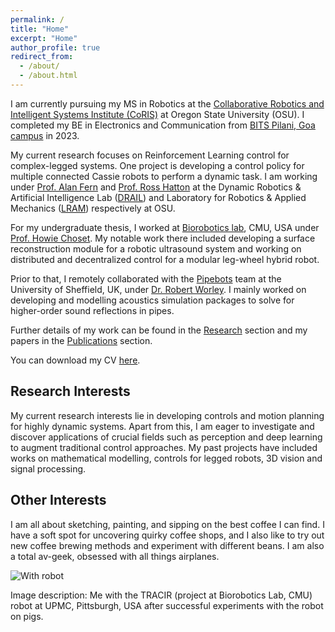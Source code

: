 ```yaml
---
permalink: /
title: "Home"
excerpt: "Home"
author_profile: true
redirect_from:
  - /about/
  - /about.html
---
```


I am currently pursuing my MS in Robotics at the [Collaborative Robotics and Intelligent Systems Institute (CoRIS)](https://engineering.oregonstate.edu/CoRIS) at Oregon State University (OSU). I completed my BE in Electronics and Communication from [BITS Pilani, Goa campus](https://www.bits-pilani.ac.in/goa/) in 2023.

My current research focuses on Reinforcement Learning control for complex-legged systems. One project is developing a control policy for multiple connected Cassie robots to perform a dynamic task. I am working under [Prof. Alan Fern](https://engineering.oregonstate.edu/people/alan-fern) and [Prof. Ross Hatton](https://engineering.oregonstate.edu/people/ross-hatton) at the Dynamic Robotics & Artificial Intelligence Lab ([DRAIL](https://mime.engineering.oregonstate.edu/research/drl/)) and Laboratory for Robotics & Applied Mechanics ([LRAM](https://research.engr.oregonstate.edu/lram/)) respectively at OSU.

For my undergraduate thesis, I worked at [Biorobotics lab](https://www.ri.cmu.edu/robotics-groups/biorobotics/), CMU, USA under [Prof. Howie Choset](https://www.ri.cmu.edu/ri-faculty/howie-choset/). My notable work there included developing a surface reconstruction module for a robotic ultrasound system and working on distributed and decentralized control for a modular leg-wheel hybrid robot.

Prior to that, I remotely collaborated with the [Pipebots](https://pipebots.ac.uk/) team at the University of Sheffield, UK, under [Dr. Robert Worley](https://pipebots.ac.uk/people/rob-worley/). I mainly worked on developing and modelling acoustics simulation packages to solve for higher-order sound reflections in pipes.

Further details of my work can be found in the [Research](/research/) section and my papers in the [Publications](/publications/) section.

You can download my CV [here](https://drive.google.com/file/d/1AqzNfTDYa_7IPigrYaiSDW5cHXKaIIks/view?usp=sharing).

## Research Interests

My current research interests lie in developing controls and motion planning for highly dynamic systems. Apart from this, I am eager to investigate and discover applications of crucial fields such as perception and deep learning to augment traditional control approaches. My past projects have included works on mathematical modelling, controls for legged robots, 3D vision and signal processing.

## Other Interests

I am all about sketching, painting, and sipping on the best coffee I can find. I have a soft spot for uncovering quirky coffee shops, and I also like to try out new coffee brewing methods and experiment with different beans. I am also a total av-geek, obsessed with all things airplanes.

<!-- Fun Image -->
<img title="With robot" alt="With robot" src="/images/about_me.png">

Image description: Me with the TRACIR (project at Biorobotics Lab, CMU) robot at UPMC, Pittsburgh, USA after successful experiments with the robot on pigs.
